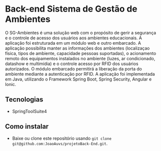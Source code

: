 # Back-end Sistema de Gestão de Ambientes

O SG-Ambientes é uma solução web com o propósito de gerir a segurança e o controle de acesso dos usuários aos ambientes educacionais. A aplicação foi estruturada em um módulo web e outro embarcado. A aplicação possibilita manter as informações dos ambientes (localizaçao física, tipos de ambiente, capacidade pessoas suportadas), o acionamento remoto dos equipamentos instalados no ambiente (luzes, ar condicionado, datashow e multimídia) e o controle acesso por RFID dos usuários autorizados. O módulo embarcado permitirá a liberação da porta do ambiente mediante a autenticação por RFID. A aplicação foi implementada em Java, utilizando o Framework Spring Boot, Spring Security, Angular e Ionic.

## Tecnologias

- SpringToolSuite4

## Como instalar

- Baixe ou clone este repositório usando `git clone git@github.com:JoaoAuvs/projetoBack-End.git`.